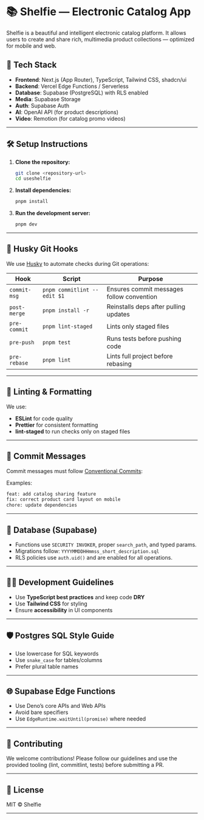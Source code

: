 # 📚 Shelfie — Electronic Catalog App

Shelfie is a beautiful and intelligent electronic catalog platform. It allows users to create and share rich, multimedia product collections — optimized for mobile and web.

## 🚀 Tech Stack

- **Frontend**: Next.js (App Router), TypeScript, Tailwind CSS, shadcn/ui
- **Backend**: Vercel Edge Functions / Serverless
- **Database**: Supabase (PostgreSQL) with RLS enabled
- **Media**: Supabase Storage
- **Auth**: Supabase Auth
- **AI**: OpenAI API (for product descriptions)
- **Video**: Remotion (for catalog promo videos)

---

## 🛠️ Setup Instructions

1. **Clone the repository:**

   ```bash
   git clone <repository-url>
   cd useshelfie
   ```

2. **Install dependencies:**

   ```bash
   pnpm install
   ```

3. **Run the development server:**
   ```bash
   pnpm dev
   ```

---

## 🧠 Husky Git Hooks

We use [Husky](https://typicode.github.io/husky/) to automate checks during Git operations:

| Hook         | Script                      | Purpose                                   |
| ------------ | --------------------------- | ----------------------------------------- |
| `commit-msg` | `pnpm commitlint --edit $1` | Ensures commit messages follow convention |
| `post-merge` | `pnpm install -r`           | Reinstalls deps after pulling updates     |
| `pre-commit` | `pnpm lint-staged`          | Lints only staged files                   |
| `pre-push`   | `pnpm test`                 | Runs tests before pushing code            |
| `pre-rebase` | `pnpm lint`                 | Lints full project before rebasing        |

---

## 🧼 Linting & Formatting

We use:

- **ESLint** for code quality
- **Prettier** for consistent formatting
- **lint-staged** to run checks only on staged files

---

## 🧾 Commit Messages

Commit messages must follow [Conventional Commits](https://www.conventionalcommits.org/en/v1.0.0/):

Examples:

```bash
feat: add catalog sharing feature
fix: correct product card layout on mobile
chore: update dependencies
```

---

## 🧬 Database (Supabase)

- Functions use `SECURITY INVOKER`, proper `search_path`, and typed params.
- Migrations follow: `YYYYMMDDHHmmss_short_description.sql`
- RLS policies use `auth.uid()` and are enabled for all operations.

---

## 🧑‍💻 Development Guidelines

- Use **TypeScript best practices** and keep code **DRY**
- Use **Tailwind CSS** for styling
- Ensure **accessibility** in UI components

---

## 🛡️ Postgres SQL Style Guide

- Use lowercase for SQL keywords
- Use `snake_case` for tables/columns
- Prefer plural table names

---

## 🌐 Supabase Edge Functions

- Use Deno’s core APIs and Web APIs
- Avoid bare specifiers
- Use `EdgeRuntime.waitUntil(promise)` where needed

---

## 🤝 Contributing

We welcome contributions! Please follow our guidelines and use the provided tooling (lint, commitlint, tests) before submitting a PR.

---

## 📄 License

MIT © Shelfie

---
